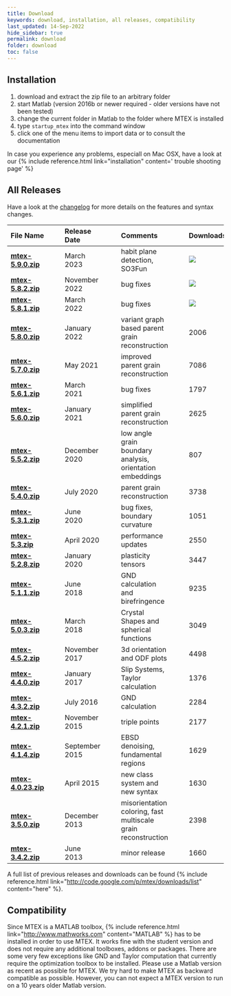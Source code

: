 ```yaml
---
title: Download
keywords: download, installation, all releases, compatibility
last_updated: 14-Sep-2022
hide_sidebar: true
permalink: download
folder: download
toc: false
---
```


## Installation

1. download and extract the zip file to an arbitrary folder
2. start Matlab (version 2016b or newer required - older versions have not been tested)
3. change the current folder in Matlab to the folder where MTEX is installed
4. type `startup_mtex` into the command window
5. click one of the menu items to import data or to consult the documentation

In case you experience any problems, especiall on Mac OSX, have a look at our
{% include reference.html link="installation" content='<i class="fa fa-exclamation-triangle"></i> trouble shooting page' %}

## All Releases

Have a look at the [changelog](changelog.html) for more details on the
features and syntax changes.

File Name  |||  Release Date||| Comments ||| Downloads
:-|-|-|:-|-|-|:-|-|-|-
[**mtex-5.9.0.zip**](https://github.com/mtex-toolbox/mtex/releases/download/mtex-5.9.0/mtex-5.9.0.zip) ||| March 2023 ||| habit plane detection, SO3Fun ||| ![](https://img.shields.io/github/downloads/mtex-toolbox/mtex/mtex-5.9.0/total?color=%23FFFFFF&label=%20&logoColor=%23FFFFFF&style=flat-square)&nbsp;
[**mtex-5.8.2.zip**](https://github.com/mtex-toolbox/mtex/releases/download/mtex-5.8.2/mtex-5.8.2.zip) ||| November 2022 ||| bug fixes ||| ![](https://img.shields.io/github/downloads/mtex-toolbox/mtex/mtex-5.8.2/total?color=%23FFFFFF&label=%20&logoColor=%23FFFFFF&style=flat-square)&nbsp;
[**mtex-5.8.1.zip**](https://github.com/mtex-toolbox/mtex/releases/download/mtex-5.8.1/mtex-5.8.1.zip) ||| March 2022 ||| bug fixes ||| ![](https://img.shields.io/github/downloads/mtex-toolbox/mtex/mtex-5.8.1/total?color=%23FFFFFF&label=%20&logoColor=%23FFFFFF&style=flat-square)&nbsp;
[**mtex-5.8.0.zip**](https://github.com/mtex-toolbox/mtex/releases/download/mtex-5.8.0/mtex-5.8.0.zip) ||| January 2022 ||| variant graph based parent grain reconstruction ||| 2006<!--![](https://img.shields.io/github/downloads/mtex-toolbox/mtex/mtex-5.8.0/total?color=%23FFFFFF&label=%20&logoColor=%23FFFFFF&style=flat-square)&nbsp;-->
[**mtex-5.7.0.zip**](https://github.com/mtex-toolbox/mtex/releases/download/mtex-5.7.0/mtex-5.7.0.zip) ||| May 2021 ||| improved parent grain reconstruction ||| 7086<!--![](https://img.shields.io/github/downloads/mtex-toolbox/mtex/mtex-5.7.0/total?color=%23FFFFFF&label=%20&logoColor=%23FFFFFF&style=flat-square)&nbsp;-->
[**mtex-5.6.1.zip**](https://github.com/mtex-toolbox/mtex/releases/download/mtex-5.6.1/mtex-5.6.1.zip) ||| March 2021 |||  bug fixes ||| 1797<!--![](https://img.shields.io/github/downloads/mtex-toolbox/mtex/mtex-5.6.1/total?color=%23FFFFFF&label=%20&logoColor=%23FFFFFF&style=flat-square)&nbsp;-->
[**mtex-5.6.0.zip**](https://github.com/mtex-toolbox/mtex/releases/download/mtex-5.6.0/mtex-5.6.0.zip) ||| January 2021 |||  simplified parent grain reconstruction ||| 2625 <!--![](https://img.shields.io/github/downloads/mtex-toolbox/mtex/mtex-5.6.0/total?color=%23FFFFFF&label=%20&logoColor=%23FFFFFF&style=flat-square)&nbsp;-->
[**mtex-5.5.2.zip**](https://github.com/mtex-toolbox/mtex/releases/download/mtex-5.5.2/mtex-5.5.2.zip) ||| December 2020 ||| low angle grain boundary analysis, orientation embeddings ||| 807<!--![](https://img.shields.io/github/downloads/mtex-toolbox/mtex/mtex-5.5.2/total?color=%23FFFFFF&label=%20&logoColor=%23FFFFFF&style=flat-square)&nbsp;-->
[**mtex-5.4.0.zip**](https://github.com/mtex-toolbox/mtex/releases/download/mtex-5.4.0/mtex-5.4.0.zip) ||| July 2020 ||| parent grain reconstruction ||| 3738
[**mtex-5.3.1.zip**](https://github.com/mtex-toolbox/mtex/releases/download/mtex-5.3.1/mtex-5.3.1.zip) ||| June 2020 ||| bug fixes, boundary curvature ||| 1051
[**mtex-5.3.zip**](https://github.com/mtex-toolbox/mtex/releases/download/mtex-5.3/mtex-5.3.zip) ||| April 2020 ||| performance updates ||| 2550
[**mtex-5.2.8.zip**](https://github.com/mtex-toolbox/mtex/releases/download/mtex-5.2.8/mtex-5.2.8.zip) ||| January 2020 ||| plasticity tensors ||| 3447
[**mtex-5.1.1.zip**](https://github.com/mtex-toolbox/mtex/releases/download/mtex-5.1.1/mtex-5.1.1.zip) ||| June 2018 ||| GND calculation and birefringence ||| 9235
[**mtex-5.0.3.zip**](https://github.com/mtex-toolbox/mtex/releases/download/mtex-5.0.3/mtex-5.0.3.zip) ||| March 2018 ||| Crystal Shapes and spherical functions ||| 3049
[**mtex-4.5.2.zip**](https://github.com/mtex-toolbox/mtex/releases/download/mtex-4.5.2/mtex-4.5.2.zip) ||| November 2017 ||| 3d orientation and ODF plots ||| 4498
[**mtex-4.4.0.zip**](https://github.com/mtex-toolbox/mtex/releases/download/mtex-4.4.0/mtex-4.4.0.zip) ||| January 2017 ||| Slip Systems, Taylor calculation ||| 1376
[**mtex-4.3.2.zip**](https://github.com/mtex-toolbox/mtex/releases/download/mtex-4.3.2/mtex-4.3.2.zip) ||| July 2016 ||| GND calculation ||| 2284
[**mtex-4.2.1.zip**](https://github.com/mtex-toolbox/mtex/releases/download/mtex-4.2.1/mtex-4.2.1.zip) ||| November 2015 ||| triple points ||| 2177
[**mtex-4.1.4.zip**](https://github.com/mtex-toolbox/mtex/releases/download/mtex-4.1.4/mtex-4.1.4.zip) ||| September 2015 ||| EBSD denoising, fundamental regions  ||| 1629
[__mtex-4.0.23.zip__](https://github.com/mtex-toolbox/mtex/releases/download/mtex-4.0.23/mtex-4.0.23.zip) ||| April 2015  ||| new class system and new syntax ||| 1630
[**mtex-3.5.0.zip**](http://mtex.googlecode.com/files/mtex-3.5.0.zip) ||| December 2013   ||| misorientation coloring, fast multiscale grain reconstruction ||| 2398
[**mtex-3.4.2.zip**](http://mtex.googlecode.com/files/mtex-3.4.2.zip) ||| June 2013       ||| minor release ||| 1660

<!--
check donwload number:
curl -i https://api.github.com/repos/mtex-toolbox/mtex/releases/tags/mtex-5.8.0
-->

A full list of previous releases and downloads can be found
{% include reference.html link="http://code.google.com/p/mtex/downloads/list" content="here" %}.


## Compatibility

Since MTEX is a MATLAB toolbox, {% include reference.html
link="http://www.mathworks.com" content="MATLAB" %} has to be installed in
order to use MTEX. It works fine with the student version and does not require
any additional toolboxes, addons or packages. There are some very few
exceptions like GND and Taylor computation that currently require the
optimization toolbox to be installed. Please use a Matlab version as recent as
possible for MTEX. We try hard to make MTEX as backward compatible as
possible. However, you can not expect a MTEX version to run on a 10 years
older Matlab version.

<!--Check the table below to see whether MTEX will run with your Matlab version.
| Matlab | 2018 | 2017 | 2016 | 2015 | 2014 | 2013 | 2012 | 2011 | 2010 |
|--------|-------|-------|-------|-------|-------|-------|-------|-------|-------|
|MTEX 5.1| <i class="fa fa-check"></i> | <i class="fa fa-check"></i> | <i class="fa fa-check"></i> | <i class="fa fa-check"></i> | <i class="fa fa-check"></i> | <i class="fa fa-check"></i> | (<i class="fa fa-check"></i>) | (<i class="fa fa-check"></i>) | (<i class="fa fa-check"></i>) |
|MTEX 5.0| <i class="fa fa-check"></i> | <i class="fa fa-check"></i> | <i class="fa fa-check"></i> | <i class="fa fa-check"></i> | <i class="fa fa-check"></i> | <i class="fa fa-check"></i> | (<i class="fa fa-check"></i>) | (<i class="fa fa-check"></i>) | (<i class="fa fa-check"></i>) |
|MTEX 4.X|  | <i class="fa fa-check"></i> | <i class="fa fa-check"></i> | <i class="fa fa-check"></i> | <i class="fa fa-check"></i> | <i class="fa fa-check"></i> | (<i class="fa fa-check"></i>) | (<i class="fa fa-check"></i>) | (<i class="fa fa-check"></i>) |
|MTEX 4.1|  | <i class="fa fa-check"></i> | <i class="fa fa-check"></i> | <i class="fa fa-check"></i> | <i class="fa fa-check"></i> | <i class="fa fa-check"></i> | (<i class="fa fa-check"></i>) | (<i class="fa fa-check"></i>) | (<i class="fa fa-check"></i>) |
|MTEX 4.0|  | | | <i class="fa fa-check"></i> | <i class="fa fa-check"></i> | <i class="fa fa-check"></i> | (<i class="fa fa-check"></i>) | (<i class="fa fa-check"></i>) | (<i class="fa fa-check"></i>) |
|MTEX 3.5|  | | | | <i class="fa fa-check"></i> | <i class="fa fa-check"></i> | <i class="fa fa-check"></i> | <i class="fa fa-check"></i> | <i class="fa fa-check"></i> |
|MTEX 3.3|  | | | | <i class="fa fa-check"></i> | <i class="fa fa-check"></i> | <i class="fa fa-check"></i> | <i class="fa fa-check"></i> | <i class="fa fa-check"></i> |
-->

<script src="js/jquery.min.js"></script>
<script src="js/bootstrap.min.js"></script>
<script src="js/jquery.timeago.js"></script>
<script src="js/jquery.fancybox.pack.js?v=2.1.5"></script>

<script type="text/javascript">
    $(document).ready(function () {
        GetLatestReleaseInfo();
    });

    function GetLatestReleaseInfo() {
        $.getJSON("https://api.github.com/repos/ShareX/ShareX/releases").done(function (json) {
            var release = json[0];
            var asset = release.assets[0];
            var downloadURL = "https://github.com/ShareX/ShareX/releases/download/" + release.tag_name + "/" + asset.name;
            var downloadCount = 0;
            for (var i = 0; i < release.assets.length; i++) {
                downloadCount += release.assets[i].download_count;
            }
            var releaseInfo = release.name + " was updated " + $.timeago(asset.updated_at) + " and downloaded " + downloadCount + " times.";
            $(".sharex-download").attr("href", downloadURL);
            $(".release-info").text(releaseInfo);
            $(".release-info").fadeIn("slow");
        });
    }
</script>
